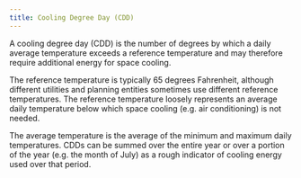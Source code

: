 ```yaml
---
title: Cooling Degree Day (CDD)
---
```


A cooling degree day (CDD) is the number of degrees by which a daily average temperature exceeds a reference temperature and may therefore require additional energy for space cooling.

The reference temperature is typically 65 degrees Fahrenheit, although different utilities and planning entities sometimes use different reference temperatures. The reference temperature loosely represents an average daily temperature below which space cooling (e.g. air conditioning) is not needed.

The average temperature is the average of the minimum and maximum daily temperatures. CDDs can be summed over the entire year or over a portion of the year (e.g. the month of July) as a rough indicator of cooling energy used over that period.
